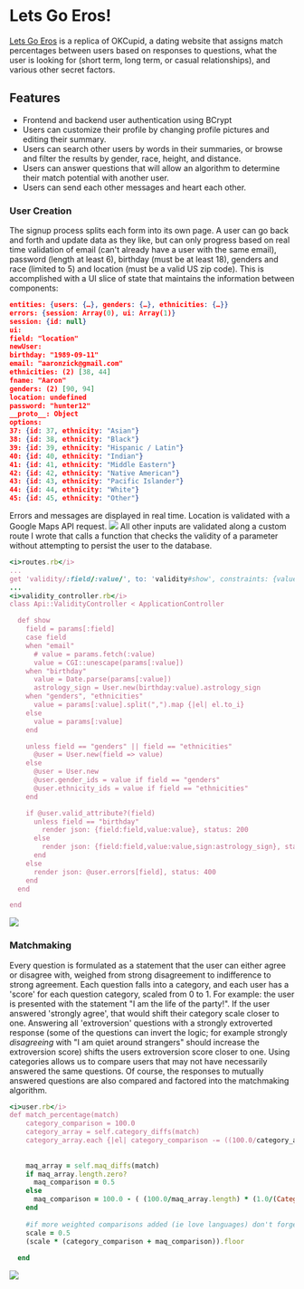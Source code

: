 # Lets Go Eros!

<a href="https://letsgoeros.herokuapp.com" target="_blank">Lets Go Eros</a> is a replica of OKCupid, a dating website that assigns match percentages between users based on responses to questions, what the user is looking for (short term, long term, or casual relationships), and various other secret factors.

## Features

- Frontend and backend user authentication using BCrypt
- Users can customize their profile by changing profile pictures and editing their summary.
- Users can search other users by words in their summaries, or browse and filter the results by gender, race, height, and distance.
- Users can answer questions that will allow an algorithm to determine their match potential with another user.
- Users can send each other messages and heart each other.

### User Creation

The signup process splits each form into its own page. A user can go back and forth and update data as they like, but can only progress based on real time validation of email (can't already have a user with the same email), password (length at least 6), birthday (must be at least 18), genders and race (limited to 5) and location (must be a valid US zip code). This is accomplished with a UI slice of state that maintains the information between components:
```json
entities: {users: {…}, genders: {…}, ethnicities: {…}}
errors: {session: Array(0), ui: Array(1)}
session: {id: null}
ui:
field: "location"
newUser:
birthday: "1989-09-11"
email: "aaronzick@gmail.com"
ethnicities: (2) [38, 44]
fname: "Aaron"
genders: (2) [90, 94]
location: undefined
password: "hunter12"
__proto__: Object
options:
37: {id: 37, ethnicity: "Asian"}
38: {id: 38, ethnicity: "Black"}
39: {id: 39, ethnicity: "Hispanic / Latin"}
40: {id: 40, ethnicity: "Indian"}
41: {id: 41, ethnicity: "Middle Eastern"}
42: {id: 42, ethnicity: "Native American"}
43: {id: 43, ethnicity: "Pacific Islander"}
44: {id: 44, ethnicity: "White"}
45: {id: 45, ethnicity: "Other"}
```
Errors and messages are displayed in real time.
Location is validated with a Google Maps API request.
<img src="https://s3.amazonaws.com/letsgoeros-dev/lge-location-valid.png"/>
All other inputs are validated along a custom route I wrote that calls a function that checks the validity of a parameter without attempting to persist the user to the database.
```ruby
<i>routes.rb</i>
...
get 'validity/:field/:value/', to: 'validity#show', constraints: {value: %r{[^\/]+}}
...
<i>validity_controller.rb</i>
class Api::ValidityController < ApplicationController

  def show
    field = params[:field]
    case field
    when "email"
      # value = params.fetch(:value)
      value = CGI::unescape(params[:value])
    when "birthday"
      value = Date.parse(params[:value])
      astrology_sign = User.new(birthday:value).astrology_sign
    when "genders", "ethnicities"
      value = params[:value].split(",").map {|el| el.to_i}
    else
      value = params[:value]
    end

    unless field == "genders" || field == "ethnicities"
      @user = User.new(field => value)
    else
      @user = User.new
      @user.gender_ids = value if field == "genders"
      @user.ethnicity_ids = value if field == "ethnicities"
    end

    if @user.valid_attribute?(field)
      unless field == "birthday"
        render json: {field:field,value:value}, status: 200
      else
        render json: {field:field,value:value,sign:astrology_sign}, status:200
      end
    else
      render json: @user.errors[field], status: 400
    end
  end

end
```
<img src="https://s3.amazonaws.com/letsgoeros-dev/lge-email-invalid.png" />

### Matchmaking
Every question is formulated as a statement that the user can either agree or disagree with, weighed from strong disagreement to indifference to strong agreement. Each question falls into a category, and each user has a 'score' for each question category, scaled from 0 to 1. For example: the user is presented with the statement "I am the life of the party!". If the user answered 'strongly agree', that would shift their category scale closer to one. Answering all 'extroversion' questions with a strongly extroverted response (some of the questions can invert the logic; for example strongly <i>disagreeing</i> with "I am quiet around strangers" should increase the extroversion score) shifts the users extroversion score closer to one.
Using categories allows us to compare users that may not have necessarily answered the same questions. Of course, the responses to mutually answered questions are also compared and factored into the matchmaking algorithm.

```ruby
<i>user.rb</i>
def match_percentage(match)
    category_comparison = 100.0
    category_array = self.category_diffs(match)
    category_array.each {|el| category_comparison -= ((100.0/category_array.length)*el)}
    
    
    maq_array = self.maq_diffs(match)
    if maq_array.length.zero?
      maq_comparison = 0.5
    else
      maq_comparison = 100.0 - ( (100.0/maq_array.length) * (1.0/(Category.all.length)) * maq_array.inject(&:+).to_f)
    end
    
    #if more weighted comparisons added (ie love languages) don't forget to update the scales!
    scale = 0.5
    (scale * (category_comparison + maq_comparison)).floor
    
  end
  ```
  <img src="https://s3.amazonaws.com/letsgoeros-dev/profile-view.png" />
